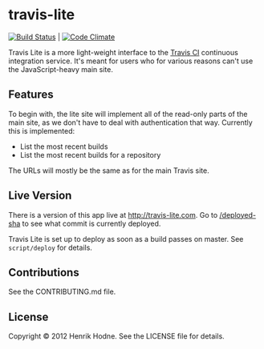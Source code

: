 # travis-lite

[![Build Status](https://secure.travis-ci.org/henrikhodne/travis-lite.png?branch=master)](https://travis-ci.org/henrikhodne/travis-lite) |
[![Code Climate](https://codeclimate.com/badge.png)](https://codeclimate.com/github/henrikhodne/travis-lite)

Travis Lite is a more light-weight interface to the [Travis CI][] continuous integration service. It's meant for users
who for various reasons can't use the JavaScript-heavy main site.

[Travis CI]: http://travis-ci.org

## Features

To begin with, the lite site will implement all of the read-only parts of the main site, as we don't have to deal with
authentication that way. Currently this is implemented:

* List the most recent builds
* List the most recent builds for a repository

The URLs will mostly be the same as for the main Travis site.

## Live Version

There is a version of this app live at <http://travis-lite.com>. Go to [/deployed-sha][] to see what commit
is currently deployed.

[/deployed-sha]: http://travis-lite.com/deployed-sha

Travis Lite is set up to deploy as soon as a build passes on master. See `script/deploy` for details.

## Contributions

See the CONTRIBUTING.md file.

## License

Copyright © 2012 Henrik Hodne. See the LICENSE file for details.
